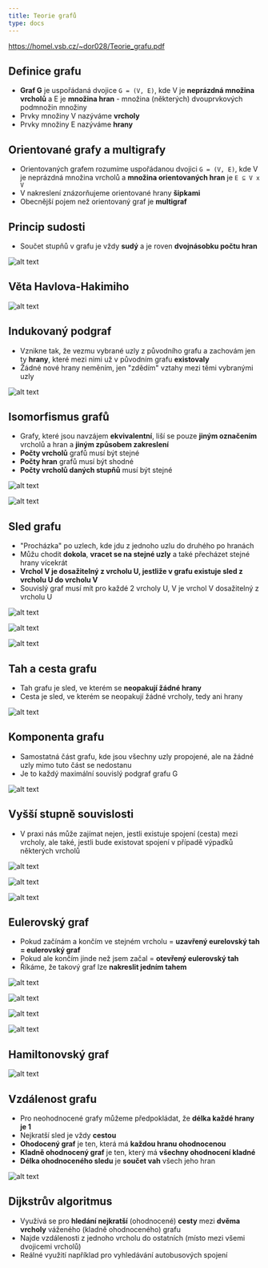 ```yaml
---
title: Teorie grafů
type: docs
---
```


https://homel.vsb.cz/~dor028/Teorie_grafu.pdf

## Definice grafu

- **Graf G** je uspořádaná dvojice `G = (V, E)`, kde V je **neprázdná množina vrcholů** a E je **množina hran** - množina (některých) dvouprvkových podmnožin množiny
- Prvky množiny V nazýváme **vrcholy**
- Prvky množiny E nazýváme **hrany**

## Orientované grafy a multigrafy

- Orientovaných grafem rozumíme uspořádanou dvojici `G = (V, E)`, kde V je neprázdná množina vrcholů a **množina orientovaných hran** je `E ⊆ V x V`
- V nakreslení znázorňujeme orientované hrany **šipkami**
- Obecnější pojem než orientovaný graf je **multigraf**

## Princip sudosti

- Součet stupňů v grafu je vždy **sudý** a je roven **dvojnásobku počtu hran**

![alt text](image-1.png)

## Věta Havlova-Hakimiho

![alt text](image.png)

## Indukovaný podgraf

- Vznikne tak, že vezmu vybrané uzly z původního grafu a zachovám jen ty **hrany**, které mezi nimi už v původním grafu **existovaly**
- Žádné nové hrany neměním, jen "zdědím" vztahy mezi těmi vybranými uzly

![alt text](image-2.png)

## Isomorfismus grafů

- Grafy, které jsou navzájem **ekvivalentní**, liší se pouze **jiným označením** vrcholů a hran a **jiným způsobem zakreslení**
- **Počty vrcholů** grafů musí být stejné
- **Počty hran** grafů musí být shodné
- **Počty vrcholů daných stupňů** musí být stejné

![alt text](image-3.png)

![alt text](image-4.png)

## Sled grafu

- "Procházka" po uzlech, kde jdu z jednoho uzlu do druhého po hranách
- Můžu chodit **dokola**, **vracet se na stejné uzly** a také přecházet stejné hrany vícekrát
- **Vrchol V je dosažitelný z vrcholu U, jestliže v grafu existuje sled z vrcholu U do vrcholu V**
- Souvislý graf musí mít pro každé 2 vrcholy U, V je vrchol V dosažitelný z vrcholu U

![alt text](image-5.png)

![alt text](image-6.png)

![alt text](image-7.png)

## Tah a cesta grafu

- Tah grafu je sled, ve kterém se **neopakují žádné hrany**
- Cesta je sled, ve kterém se neopakují žádné vrcholy, tedy ani hrany

![alt text](image-8.png)

## Komponenta grafu

- Samostatná část grafu, kde jsou všechny uzly propojené, ale na žádné uzly mimo tuto část se nedostanu
- Je to každý maximální souvislý podgraf grafu G

![alt text](image-9.png)

## Vyšší stupně souvislosti

- V praxi nás může zajímat nejen, jestli existuje spojení (cesta) mezi vrcholy, ale také, jestli bude existovat spojení v případě výpadků některých vrcholů

![alt text](image-10.png)

![alt text](image-11.png)

![alt text](image-12.png)

## Eulerovský graf

- Pokud začínám a končím ve stejném vrcholu = **uzavřený eurelovský tah = eulerovský graf**
- Pokud ale končím jinde než jsem začal = **otevřený eulerovský tah**
- Říkáme, že takový graf lze **nakreslit jedním tahem**

![alt text](image-13.png)

![alt text](image-14.png)

![alt text](image-15.png)

![alt text](image-16.png)

## Hamiltonovský graf

![alt text](image-17.png)

## Vzdálenost grafu

- Pro neohodnocené grafy můžeme předpokládat, že **délka každé hrany je 1**
- Nejkratší sled je vždy **cestou**
- **Ohodocený graf** je ten, která má **každou hranu ohodnocenou**
- **Kladně ohodnocený graf** je ten, který má **všechny ohodnocení kladné**
- **Délka ohodnoceného sledu** je **součet vah** všech jeho hran

![alt text](image-18.png)

## Dijkstrův algoritmus

- Využívá se pro **hledání nejkratší** (ohodnocené) **cesty** mezi **dvěma vrcholy** váženého (kladně ohodnoceného) grafu
- Najde vzdálenosti z jednoho vrcholu do ostatních (místo mezi všemi dvojicemi vrcholů)
- Reálné využití například pro vyhledávání autobusových spojení
